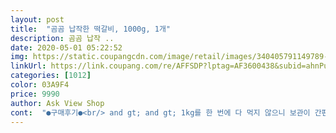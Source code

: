 ```yaml
---
layout: post 
title:  "곰곰 납작한 떡갈비, 1000g, 1개" 
description: 곰곰 납작 ..
date: 2020-05-01 05:22:52 
img: https://static.coupangcdn.com/image/retail/images/340405791149789-09c51072-be11-43fc-9427-b2f84a4da5b8.jpg 
linkUrl: https://link.coupang.com/re/AFFSDP?lptag=AF3600438&subid=ahnPublicAsk&pageKey=1271810164&itemId=2276602192&vendorItemId=70273767100&traceid=V0-113-4391372c0d14daec 
categories: [1012] 
color: 03A9F4 
price: 9990 
author: Ask View Shop 
cont:  "●구매후기●<br/> and gt; and gt; 1kg를 한 번에 다 먹지 않으니 보관이 간편하도록 개선되면 좋겠습니다.<br/><br/> and gt; and gt; 기름 없이도 빠르고 맛있게 잘 구워져서 편합니다.<br/><br/> and gt; and gt; 냉동 상태에서 바로 구우면 정말 건조하게 바짝 익어버리더라고요.<br/><br/> and gt; and gt; 두께는 씹는 식감이 맛있게 드는 정도 약간 도톰합니다.<br/><br/> and gt; and gt; 생각보다 맛이 잔잔해서 자꾸 생각납니다.<br/> 금방 질리진 않네요.<br/><br/> and gt; and gt; 여러 개 꺼내 먹었는데, 하나같이 식감이 질기거나 인위적으로 쫀쫀하진 않습니다.<br/> 일관성 있어서 좋더군요.<br/><br/><br/> - 1kg 1팩은 양이 꽤 많아서 오래 먹을 듯합니다.<br/><br/><br/> - 기름기로 립밤 바를 일 없이, 깔끔하게 잘 먹었습니다.<br/><br/><br/> - 납작 떡갈비는 한 입 사이즈이며, 전체적으로 크기가 일정합니다.<br/><br/><br/> - 냉동 제품이라 요리/해동 전에는 건조한 모양새입니다.<br/><br/><br/> - 누린내가 안 나고, 빠져나오는 기름양이 적어서 정말 깔끔하게 구웠습니다.<br/><br/><br/> - 떡갈비 양념 맛이 강하지 않습니다.<br/> 적절히 짭조름, 달콤한 정도랄까요.<br/><br/><br/> - 떡갈비 양에 비해 패키지가 콤팩트합니다.<br/><br/><br/> - 떡갈비만 씹을 때 치아에 스치는 떡갈비의 촉촉하고 부드러운 식감이 좋습니다.<br/> 맛있네요.<br/><br/><br/> - 떡갈비의 패키지가 지퍼백으로 바뀌면 좋겠습니다.<br/><br/><br/> - 먹으면서 속 재료가 알차게 들어갔다는 것을 알 수 있었네요.<br/> 속 재료 비율이 균형적입니다.<br/><br/><br/> - 솔직히 많이 먹으면 느끼합니다.<br/> 맛있다고 계속 집어먹다가 나중에 속이 더부룩했어요.<br/><br/><br/> - 심심해서 계란 물을 입혀 구웠는데 맛이 업그레이드됩니다.<br/> 저는 계란 물 입혔을 때가 확실히 더 맛있었어요.<br/><br/><br/> - 약간이라도 해동한 상태에서 굽는 것을 추천합니다.<br/><br/><br/> - 양상추와 함께 또띠아에 싸 먹으니 별다른 소스 없이도 맛있습니다.<br/> 주말 브런치로 딱이에요!<br/>1) 떡갈비 랩<br/>1) 패키지, 내용물 양<br/>1.<br/> 에어프라이어<br/>1.<br/> 제품 특징<br/>180도로 하니 금방타는거같아 150도에 십분정도<br/>1kg라 양도 많고 유통기한도 2021.<br/>01.<br/>08 까지로<br/>2) 계란 물 입혀서 굽기<br/>2) 떡갈비 상태 및 요리 시<br/>2.<br/> 즐겨 먹는 방법<br/>2.<br/> 후라이팬<br/>3) 가장 중요한, 맛과 식감<br/>3.<br/> 후라이팬+에어프라이어<br/>———————————————————————<br/>가끔 동료들하고 도시락 싸서 먹는데 인기반찬 되겠네요!!<br/>간단하게 반찬으로 납작 떡갈비 한마디 몰고가세요~~^^<br/>간편하게 별미로 올려놔요^^<br/>구매해봤습니다 :)<br/>그냥 먹어도 간이 딱 맞는 편인데, 케찹 성애자인 저는 케찹에도 찍어먹으니 맛이 두배호 맛있네요!!! (돈까스 소스도 좋아요!) 보통 냉동 식품 너무 짠경우도 있는데, 간이 딱 맞아요!!<br/>그래서 저는 3번 조리방법이 젤 맛있었구요<br/>그치만 기름이 좀 신경쓰이져<br/>기름 두르고 중간분에 5분<br/>기름이 나와요<br/>냄새 하나도 안나고 양도 많고 너무 맛있게<br/>넉넉합니다<br/>다 먹으면 계속 구매할거에요~<br/>단점이겠네요<br/>달큰달큰 간도 딱 맞고 너무 맛있어요~~~<br/>도시락 반찬용으로 납작 떡갈비를 구매했습니다.<br/><br/>돌렸습니다 후라이팬에 구운거처럼 노릇노릇하진 않지만<br/>맛은 좀 퍽퍽한 감이 있고 바삭함이 덜해요<br/>시간이 좀 걸리고 뒤집어줘야하는 번거로움이 단점이라면<br/>아이들 반찬으로도 좋고, 다이어트 하는 남편 샐러드 위에도<br/>약한불에 앞뒤옆 노릇노릇하게 조리해요<br/>에어프라이어에 180도로 2분정도만 돌리면<br/>요즘 곰곰 제품이 평도 좋고 제품도 좋은거같아<br/>요즘 코로나19라고 밖에서 식사 사먹긴 애매하고,<br/>입맛 없을 때 반찬으로 딱입니다.<br/><br/>저는 에어프라이어 살짝 예열했다가 종이호일 깔고 냉동 상태로 그대로 투척!!! 손쉽게 되는데 다음번엔 후라이팬에도 해보려고요~~ 간단하게 반찬 챙겨먹기 좋고, 양도 1kg 이라서 넉넉하네요! 맛도, 양도, 패키지도 모두 굿굿<br/>적극 추천합니다:<br/> -)<br/>조리방법<br/>좀 더 바삭하게 먹을 수 있어요<br/>편하게 조리할 수 있는 장점이 있구 기름을 두르지 않아도<br/>한 입 크기에 맛이 자극적이지 않아서 괜찮네요.<br/><br/>한끼 해결했어요<br/>확실히 떡갈비는 후라이팬에 구워야 바삭<br/>후라이팬에 노릇하게 조리하고<br/>" 
---
```

